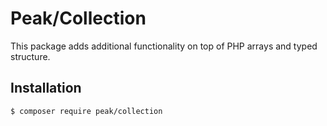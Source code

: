# Peak/Collection

This package adds additional functionality on top of PHP arrays and typed structure.

## Installation

```
$ composer require peak/collection
```
